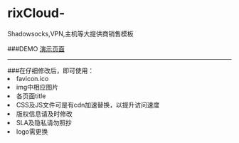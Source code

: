 # rixCloud-
Shadowsocks,VPN,主机等大提供商销售模板

###DEMO
<a href="https://www.rixcloud.com">演示页面</a>
<hr>
###在仔细修改后，即可使用：
<li>favicon.ico
<li>img中相应图片
<li>各页面title
<li>CSS及JS文件可是有cdn加速替换，以提升访问速度
<li>版权信息请及时修改
<li>SLA及隐私请勿照抄
<li>logo需更换

